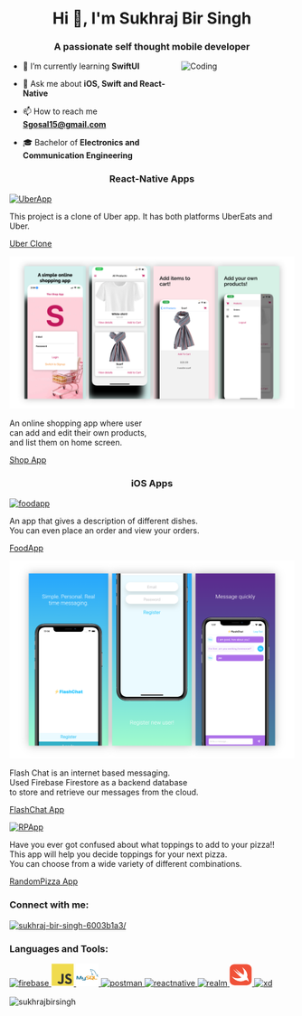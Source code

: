 <h1 align="center">Hi 👋, I'm Sukhraj Bir Singh</h1>
<h3 align="center">A passionate self thought mobile developer</h3>

<img align="right" alt="Coding" width="200" height ="150" src="https://cdn.dribbble.com/users/1162077/screenshots/4649464/skatter-programmer.gif">
 
- 🌱 I’m currently learning **SwiftUI**

- 💬 Ask me about **iOS, Swift and React-Native**

- 📫 How to reach me **Sgosal15@gmail.com**

- 🎓 Bachelor of **Electronics and Communication Engineering**

<h3 align = "center">React-Native Apps</h3>
 <a href = "https://github.com/SukhrajBirSingh/UberEatsClone_React-Native"><img alt = "UberApp" src = "https://github.com/SukhrajBirSingh/UberEatsClone_React-Native/blob/master/Apple%20iPhone%2011%20Pro%20Max%20Presentation-9.png?raw=true"></a>

This project is a clone of Uber app. It has both platforms UberEats and Uber.
 
 <a href = "https://github.com/SukhrajBirSingh/The_Meals_App">Uber Clone</a>



 <a href = "https://github.com/SukhrajBirSingh/shopApp"><img alt = "shopApp" src ="https://github.com/SukhrajBirSingh/shopApp/blob/master/Apple%20iPhone%2011%20Pro%20Max%20Presentation-5.png?raw=true"></a>

An online shopping app where user\
can add and edit their own products,\
and list them on home screen.
 
 <a href = "https://github.com/SukhrajBirSingh/shopApp">Shop App</a>
</div>
<h3 align = "center">iOS Apps</h3>
 <a href = "https://github.com/SukhrajBirSingh/FoodApp"><img alt = "foodapp" src = "https://github.com/SukhrajBirSingh/FoodApp/blob/main/foodApp.png?raw=true"></a>

 An app that gives a description of different dishes.\
 You can even place an order and view your orders.

<a href = "https://github.com/SukhrajBirSingh/FoodApp">FoodApp</a>



<a href = "https://github.com/SukhrajBirSingh/Flash-Chat-iOS13"><img alt = "flashchatapp1" src = "https://github.com/SukhrajBirSingh/Flash-Chat-iOS13/blob/main/Screenshot/Apple%20iPhone%2011%20Pro%20Max%20Presentation-2.png?raw=true"></a>
 
 Flash Chat is an internet based messaging.\
 Used Firebase Firestore as a backend database\
 to store and retrieve our messages from the cloud.

<a href = "https://github.com/SukhrajBirSingh/Flash-Chat-iOS13">FlashChat App</a>


 
 <a href ="https://github.com/SukhrajBirSingh/RandomPizza"><img alt = "RPApp" src = "https://github.com/SukhrajBirSingh/RandomPizza/blob/main/Apple%20iPhone%2011%20Pro%20Max%20Presentation-3.png?raw=true"></a>

Have you ever got confused about what toppings to add to your pizza!!\
This app will help you decide toppings for your next pizza. \
You can choose from a wide variety of different combinations.
 
 <a href ="https://github.com/SukhrajBirSingh/RandomPizza">RandomPizza App</a>








<h3 align="left">Connect with me:</h3>
<p align="left">
<a href="https://linkedin.com/in/sukhraj-bir-singh-6003b1a3/" target="blank"><img align="center" src="https://raw.githubusercontent.com/rahuldkjain/github-profile-readme-generator/master/src/images/icons/Social/linked-in-alt.svg" alt="sukhraj-bir-singh-6003b1a3/" height="30" width="40" /></a>
</p>

<h3 align="left">Languages and Tools:</h3>
<p align="left"> <a href="https://firebase.google.com/" target="_blank" rel="noreferrer"> <img src="https://www.vectorlogo.zone/logos/firebase/firebase-icon.svg" alt="firebase" width="40" height="40"/> </a> <a href="https://developer.mozilla.org/en-US/docs/Web/JavaScript" target="_blank" rel="noreferrer"> <img src="https://raw.githubusercontent.com/devicons/devicon/master/icons/javascript/javascript-original.svg" alt="javascript" width="40" height="40"/> </a> <a href="https://www.mysql.com/" target="_blank" rel="noreferrer"> <img src="https://raw.githubusercontent.com/devicons/devicon/master/icons/mysql/mysql-original-wordmark.svg" alt="mysql" width="40" height="40"/> </a> <a href="https://postman.com" target="_blank" rel="noreferrer"> <img src="https://www.vectorlogo.zone/logos/getpostman/getpostman-icon.svg" alt="postman" width="40" height="40"/> </a> <a href="https://reactnative.dev/" target="_blank" rel="noreferrer"> <img src="https://reactnative.dev/img/header_logo.svg" alt="reactnative" width="40" height="40"/> </a> <a href="https://realm.io/" target="_blank" rel="noreferrer"> <img src="https://raw.githubusercontent.com/bestofjs/bestofjs-webui/8665e8c267a0215f3159df28b33c365198101df5/public/logos/realm.svg" alt="realm" width="40" height="40"/> </a> <a href="https://developer.apple.com/swift/" target="_blank" rel="noreferrer"> <img src="https://raw.githubusercontent.com/devicons/devicon/master/icons/swift/swift-original.svg" alt="swift" width="40" height="40"/> </a> <a href="https://www.adobe.com/products/xd.html" target="_blank" rel="noreferrer"> <img src="https://cdn.worldvectorlogo.com/logos/adobe-xd.svg" alt="xd" width="40" height="40"/> </a> </p>

<p><img align="center" src="https://github-readme-stats.vercel.app/api/top-langs?username=sukhrajbirsingh&show_icons=true&locale=en&layout=compact" alt="sukhrajbirsingh" /></p>

